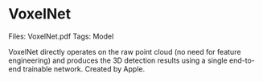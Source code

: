 # VoxelNet

Files: VoxelNet.pdf
Tags: Model

VoxelNet directly operates on the raw point cloud (no need for feature engineering) and produces the 3D detection results using a single end-to-end trainable network. Created by Apple.
